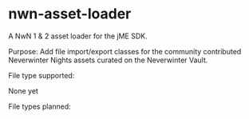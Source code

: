 nwn-asset-loader
================

A NwN 1 &amp; 2 asset loader for the jME SDK.

Purpose: Add file import/export classes for the community contributed Neverwinter Nights assets curated on the Neverwinter Vault.

File type supported:

None yet

File types planned:

